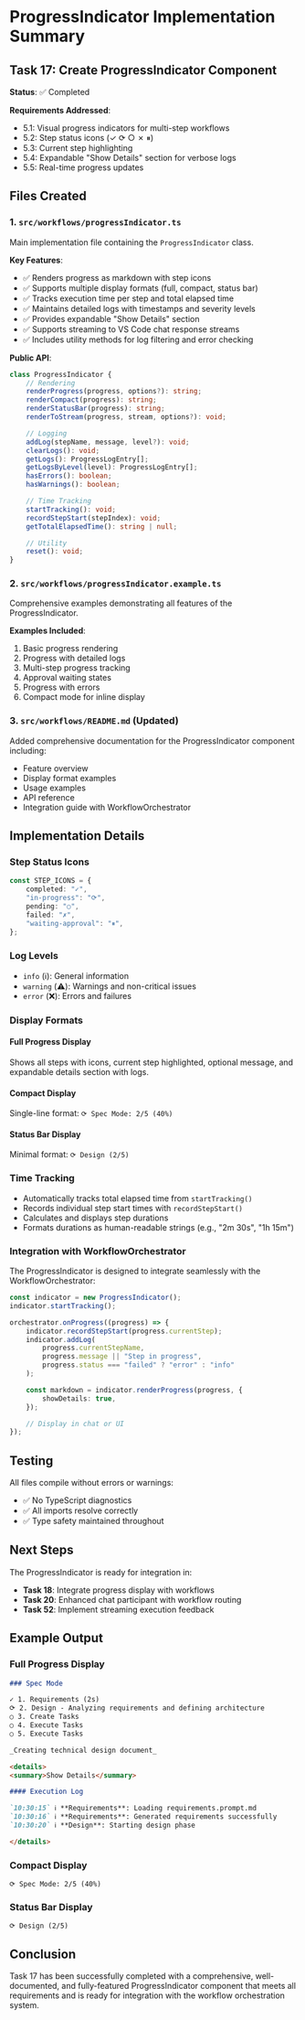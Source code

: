 # ProgressIndicator Implementation Summary

## Task 17: Create ProgressIndicator Component

**Status**: ✅ Completed

**Requirements Addressed**:

-   5.1: Visual progress indicators for multi-step workflows
-   5.2: Step status icons (✓ ⟳ ○ ✗ ⏸)
-   5.3: Current step highlighting
-   5.4: Expandable "Show Details" section for verbose logs
-   5.5: Real-time progress updates

## Files Created

### 1. `src/workflows/progressIndicator.ts`

Main implementation file containing the `ProgressIndicator` class.

**Key Features**:

-   ✅ Renders progress as markdown with step icons
-   ✅ Supports multiple display formats (full, compact, status bar)
-   ✅ Tracks execution time per step and total elapsed time
-   ✅ Maintains detailed logs with timestamps and severity levels
-   ✅ Provides expandable "Show Details" section
-   ✅ Supports streaming to VS Code chat response streams
-   ✅ Includes utility methods for log filtering and error checking

**Public API**:

```typescript
class ProgressIndicator {
    // Rendering
    renderProgress(progress, options?): string;
    renderCompact(progress): string;
    renderStatusBar(progress): string;
    renderToStream(progress, stream, options?): void;

    // Logging
    addLog(stepName, message, level?): void;
    clearLogs(): void;
    getLogs(): ProgressLogEntry[];
    getLogsByLevel(level): ProgressLogEntry[];
    hasErrors(): boolean;
    hasWarnings(): boolean;

    // Time Tracking
    startTracking(): void;
    recordStepStart(stepIndex): void;
    getTotalElapsedTime(): string | null;

    // Utility
    reset(): void;
}
```

### 2. `src/workflows/progressIndicator.example.ts`

Comprehensive examples demonstrating all features of the ProgressIndicator.

**Examples Included**:

1. Basic progress rendering
2. Progress with detailed logs
3. Multi-step progress tracking
4. Approval waiting states
5. Progress with errors
6. Compact mode for inline display

### 3. `src/workflows/README.md` (Updated)

Added comprehensive documentation for the ProgressIndicator component including:

-   Feature overview
-   Display format examples
-   Usage examples
-   API reference
-   Integration guide with WorkflowOrchestrator

## Implementation Details

### Step Status Icons

```typescript
const STEP_ICONS = {
    completed: "✓",
    "in-progress": "⟳",
    pending: "○",
    failed: "✗",
    "waiting-approval": "⏸",
};
```

### Log Levels

-   `info` (ℹ️): General information
-   `warning` (⚠️): Warnings and non-critical issues
-   `error` (❌): Errors and failures

### Display Formats

#### Full Progress Display

Shows all steps with icons, current step highlighted, optional message, and expandable details section with logs.

#### Compact Display

Single-line format: `⟳ Spec Mode: 2/5 (40%)`

#### Status Bar Display

Minimal format: `⟳ Design (2/5)`

### Time Tracking

-   Automatically tracks total elapsed time from `startTracking()`
-   Records individual step start times with `recordStepStart()`
-   Calculates and displays step durations
-   Formats durations as human-readable strings (e.g., "2m 30s", "1h 15m")

### Integration with WorkflowOrchestrator

The ProgressIndicator is designed to integrate seamlessly with the WorkflowOrchestrator:

```typescript
const indicator = new ProgressIndicator();
indicator.startTracking();

orchestrator.onProgress((progress) => {
    indicator.recordStepStart(progress.currentStep);
    indicator.addLog(
        progress.currentStepName,
        progress.message || "Step in progress",
        progress.status === "failed" ? "error" : "info"
    );

    const markdown = indicator.renderProgress(progress, {
        showDetails: true,
    });

    // Display in chat or UI
});
```

## Testing

All files compile without errors or warnings:

-   ✅ No TypeScript diagnostics
-   ✅ All imports resolve correctly
-   ✅ Type safety maintained throughout

## Next Steps

The ProgressIndicator is ready for integration in:

-   **Task 18**: Integrate progress display with workflows
-   **Task 20**: Enhanced chat participant with workflow routing
-   **Task 52**: Implement streaming execution feedback

## Example Output

### Full Progress Display

```markdown
### Spec Mode

✓ 1. Requirements (2s)
⟳ 2. Design - Analyzing requirements and defining architecture
○ 3. Create Tasks
○ 4. Execute Tasks
○ 5. Execute Tasks

_Creating technical design document_

<details>
<summary>Show Details</summary>

#### Execution Log

`10:30:15` ℹ️ **Requirements**: Loading requirements.prompt.md
`10:30:16` ℹ️ **Requirements**: Generated requirements successfully
`10:30:20` ℹ️ **Design**: Starting design phase

</details>
```

### Compact Display

```
⟳ Spec Mode: 2/5 (40%)
```

### Status Bar Display

```
⟳ Design (2/5)
```

## Conclusion

Task 17 has been successfully completed with a comprehensive, well-documented, and fully-featured ProgressIndicator component that meets all requirements and is ready for integration with the workflow orchestration system.
